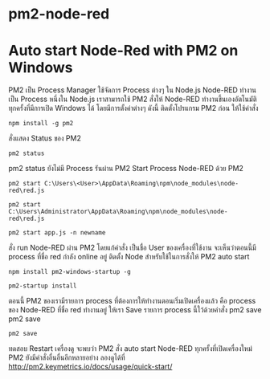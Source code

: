 # pm2-node-red
# Auto start Node-Red with PM2 on Windows
PM2 เป็น Process Manager ใช้จัดการ Process ต่างๆ ใน Node.js
Node-RED ทำงานเป็น Process หนึ่งใน Node.js
เราสามารถใช้ PM2 สั่งให้ Node-RED ทำงานขึ้นเองอัตโนมัติทุกครั้งที่มีการเปิด Windows ได้ โดยมีการตั้งค่าต่างๆ ดังนี้
ติดตั้งโปรแกรม PM2 ก่อน ให้ใช้คำสั่ง

~~~
npm install -g pm2 
~~~

สั่งแสดง Status ของ PM2

~~~
pm2 status
~~~

pm2 status ยังไม่มี Process รันผ่าน PM2
Start Process Node-RED ด้วย PM2

~~~
pm2 start C:\Users\<User>\AppData\Roaming\npm\node_modules\node-red\red.js
~~~
~~~
pm2 start C:\Users\Administrator\AppData\Roaming\npm\node_modules\node-red\red.js
~~~

~~~
pm2 start app.js -n newname
~~~

สั่ง run Node-RED ผ่าน PM2 โดยแก้คำสั่ง <User> เป็นชื่อ User ของเครื่องที่ใช้งาน
จะเห็นว่าตอนนี้มี process ที่ชื่อ red กำลัง online อยู่
ติดตั้ง Node สำหรับใช้ในการสั่งให้ PM2 auto start
  
~~~
npm install pm2-windows-startup -g
~~~
  
~~~ 
pm2-startup install
~~~
  
ตอนนี้ PM2 ของเรามีรายการ process ที่ต้องการให้ทำงานตอนเริ่มเปิดเครื่องแล้ว คือ process ของ Node-RED ที่ชื่อ red ทำงานอยู่ ให้เรา Save รายการ process นี้ใว้ด้วยคำสั่ง pm2 save
pm2 save

~~~
pm2 save
~~~
  
ทดสอบ Restart เครื่องดู จะพบว่า PM2 สั่ง auto start Node-RED ทุกครั้งที่เปิดเครื่องใหม่
PM2 ยังมีคำสั่งอื่นอื่นอีกหลายอย่าง ลองดูได้ที่ http://pm2.keymetrics.io/docs/usage/quick-start/
